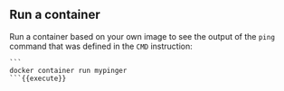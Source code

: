 ## Run a container

Run a container based on your own image to see the output of the `ping` command that was defined in the `CMD` instruction:

	```
	docker container run mypinger
	```{{execute}}

